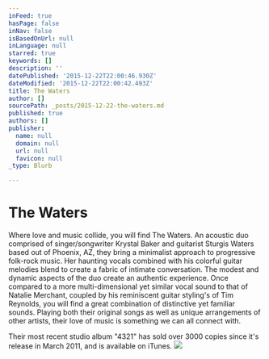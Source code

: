 ```yaml
---
inFeed: true
hasPage: false
inNav: false
isBasedOnUrl: null
inLanguage: null
starred: true
keywords: []
description: ''
datePublished: '2015-12-22T22:00:46.930Z'
dateModified: '2015-12-22T22:00:42.493Z'
title: The Waters
author: []
sourcePath: _posts/2015-12-22-the-waters.md
published: true
authors: []
publisher:
  name: null
  domain: null
  url: null
  favicon: null
_type: Blurb

---
```

# The Waters

Where love and music collide, you will find The Waters. An acoustic duo comprised of singer/songwriter Krystal Baker and guitarist Sturgis Waters based out of Phoenix, AZ, they bring a minimalist approach to progressive folk-rock music. Her haunting vocals combined with his colorful guitar melodies blend to create a fabric of intimate conversation. The modest and dynamic aspects of the duo create an authentic experience. Once compared to a more multi-dimensional yet similar vocal sound to that of Natalie Merchant, coupled by his reminiscent guitar styling's of Tim Reynolds, you will find a great combination of distinctive yet familiar sounds. Playing both their original songs as well as unique arrangements of other artists, their love of music is something we can all connect with.

Their most recent studio album "4321" has sold over 3000 copies since it's release in March 2011, and is available on iTunes.
![](https://the-grid-user-content.s3-us-west-2.amazonaws.com/b9026266-ee90-4e0d-9b77-2229131f7022.jpg)

#